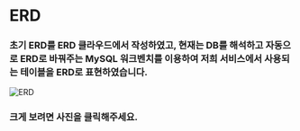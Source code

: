 # ERD

### 초기 ERD를 ERD 클라우드에서 작성하였고, 현재는 DB를 해석하고 자동으로 ERD로 바꿔주는 MySQL 워크벤치를 이용하여 저희 서비스에서 사용되는 테이블을 ERD로 표현하였습니다.  

![ERD](https://user-images.githubusercontent.com/55949647/154559913-ac7c79ff-7374-478a-bfd5-9427b526eaf2.png)

### 크게 보려면 사진을 클릭해주세요.
